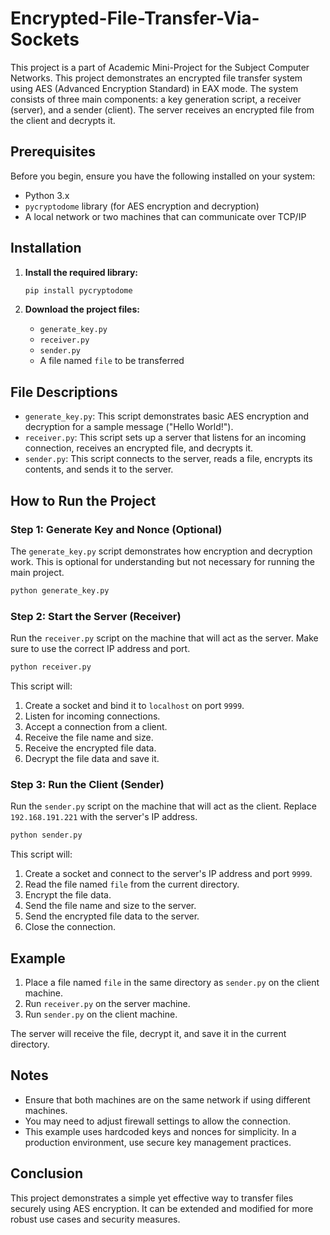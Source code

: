 # Encrypted-File-Transfer-Via-Sockets
This project is a part of Academic Mini-Project for the Subject Computer Networks.
This project demonstrates an encrypted file transfer system using AES (Advanced Encryption Standard) in EAX mode. The system consists of three main components: a key generation script, a receiver (server), and a sender (client). The server receives an encrypted file from the client and decrypts it.

## Prerequisites

Before you begin, ensure you have the following installed on your system:

- Python 3.x
- `pycryptodome` library (for AES encryption and decryption)
- A local network or two machines that can communicate over TCP/IP

## Installation

1. **Install the required library:**

   ```bash
   pip install pycryptodome
   ```

2. **Download the project files:**

   - `generate_key.py`
   - `receiver.py`
   - `sender.py`
   - A file named `file` to be transferred

## File Descriptions

- `generate_key.py`: This script demonstrates basic AES encryption and decryption for a sample message ("Hello World!").
- `receiver.py`: This script sets up a server that listens for an incoming connection, receives an encrypted file, and decrypts it.
- `sender.py`: This script connects to the server, reads a file, encrypts its contents, and sends it to the server.

## How to Run the Project

### Step 1: Generate Key and Nonce (Optional)

The `generate_key.py` script demonstrates how encryption and decryption work. This is optional for understanding but not necessary for running the main project.

```bash
python generate_key.py
```

### Step 2: Start the Server (Receiver)

Run the `receiver.py` script on the machine that will act as the server. Make sure to use the correct IP address and port.

```bash
python receiver.py
```

This script will:

1. Create a socket and bind it to `localhost` on port `9999`.
2. Listen for incoming connections.
3. Accept a connection from a client.
4. Receive the file name and size.
5. Receive the encrypted file data.
6. Decrypt the file data and save it.

### Step 3: Run the Client (Sender)

Run the `sender.py` script on the machine that will act as the client. Replace `192.168.191.221` with the server's IP address.

```bash
python sender.py
```

This script will:

1. Create a socket and connect to the server's IP address and port `9999`.
2. Read the file named `file` from the current directory.
3. Encrypt the file data.
4. Send the file name and size to the server.
5. Send the encrypted file data to the server.
6. Close the connection.

## Example

1. Place a file named `file` in the same directory as `sender.py` on the client machine.
2. Run `receiver.py` on the server machine.
3. Run `sender.py` on the client machine.

The server will receive the file, decrypt it, and save it in the current directory.

## Notes

- Ensure that both machines are on the same network if using different machines.
- You may need to adjust firewall settings to allow the connection.
- This example uses hardcoded keys and nonces for simplicity. In a production environment, use secure key management practices.

## Conclusion

This project demonstrates a simple yet effective way to transfer files securely using AES encryption. It can be extended and modified for more robust use cases and security measures.
